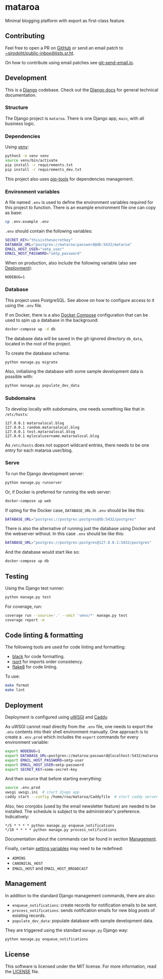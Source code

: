 # mataroa

Minimal blogging platform with export as first-class feature.

## Contributing

Feel free to open a PR on [GitHub](https://github.com/sirodoht/mataroa/fork) or
send an email patch to [~sirodoht/public-inbox@lists.sr.ht](mailto:~sirodoht/public-inbox@lists.sr.ht).

On how to contribute using email patches see [git-send-email.io](https://git-send-email.io/).

## Development

This is a [Django](https://www.djangoproject.com/) codebase. Check out the
[Django docs](https://docs.djangoproject.com/) for general technical documentation.

### Structure

The Django project is `mataroa`. There is one Django app, `main`,  with all business logic.

### Dependencies

Using [venv](https://docs.python.org/3/library/venv.html):

```sh
python3 -m venv venv
source venv/bin/activate
pip install -r requirements.txt
pip install -r requirements_dev.txt
```

This project also uses [pip-tools](https://github.com/jazzband/pip-tools) for
dependencies management.

### Environment variables

A file named `.env` is used to define the environment variables required for this
project to function. There is an example environment file one can copy as base:

```sh
cp .env.example .env
```

`.env` should contain the following variables:

```sh
SECRET_KEY="thisisthesecretkey"
DATABASE_URL="postgres://mataroa:password@db:5432/mataroa"
EMAIL_HOST_USER="smtp_user"
EMAIL_HOST_PASSWORD="smtp_password"
```

When on production, also include the following variable (also see [Deployment](#Deployment)):

```
NODEBUG=1
```

### Database

This project uses PostgreSQL. See above on how to configure access to it using
the `.env` file.

If on Docker, there is a also [Docker Compose](https://docs.docker.com/compose/)
configuration that can be used to spin up a database in the background:

```sh
docker-compose up -d db
```

The database data will be saved in the git-ignored directory `db_data`,
located in the root of the project.

To create the database schema:

```sh
python manage.py migrate
```

Also, initialising the database with some sample development data is possible with:

```sh
python manage.py populate_dev_data
```

### Subdomains

To develop locally with subdomains, one needs something like that in `/etc/hosts`:

```
127.0.0.1 mataroalocal.blog
127.0.0.1 random.mataroalocal.blog
127.0.0.1 test.mataroalocal.blog 
127.0.0.1 mylocalusername.mataroalocal.blog
```

As `/etc/hosts` does not support wildcard entries, there needs to be one
entry for each mataroa user/blog.

### Serve

To run the Django development server:

```sh
python manage.py runserver
```

Or, if Docker is preferred for running the web server:

```sh
docker-compose up web
```

If opting for the Docker case, `DATABASE_URL` in `.env` should be like this:

```sh
DATABASE_URL="postgres://postgres:postgres@db:5432/postgres"
```

There is also the alternative of running just the database using Docker and
the webserver without. In this case `.env` should be like this:

```sh
DATABASE_URL="postgres://postgres:postgres@127.0.0.1:5432/postgres"
```

And the database would start like so:

```sh
docker-compose up db
```

## Testing

Using the Django test runner:

```sh
python manage.py test
```

For coverage, run:

```sh
coverage run --source='.' --omit 'venv/*' manage.py test
coverage report -m
```

## Code linting & formatting

The following tools are used for code linting and formatting:

* [black](https://github.com/psf/black) for code formatting.
* [isort](https://github.com/pycqa/isort) for imports order consistency.
* [flake8](https://gitlab.com/pycqa/flake8) for code linting.

To use:

```sh
make format
make lint
```

## Deployment

Deployment is configured using [uWSGI](https://uwsgi-docs.readthedocs.io/en/latest/) 
and [Caddy](https://caddyserver.com/).

As uWSGI cannot read directly from the `.env` file, one needs to export the `.env` contents into
their shell environment manually. One approach is to create a `.env.prod` which includes the
`export` commands for every environment variable:

```sh
export NODEBUG=1
export DATABASE_URL=postgres://mataroa:password@localhost:5432/mataroa
export EMAIL_HOST_PASSWORD=smtp-user
export EMAIL_HOST_USER=smtp-password
export SECRET_KEY=some-secret-key
```

And then source that before starting everything:

```sh
source .env.prod
uwsgi uwsgi.ini  # start djago app
caddy start --config /home/roa/mataroa/Caddyfile  # start caddy server
```

Also, two cronjobs (used by the email newsletter feature) are needed to be
installed. The schedule is subject to the administrator's preference. Indicatively:

```
*/5 * * * * python manage.py enqueue_notifications
*/10 * * * * python manage.py process_notifications
```

Documentation about the commands can be found in section [Management](#Management).

Finally, certain [setting variables](mataroa/settings.py) may need to be redefined:

* `ADMINS`
* `CANONICAL_HOST`
* `EMAIL_HOST` and `EMAIL_HOST_BROADCAST`

## Management

In addition to the standard Django management commands, there are also:

* `enqueue_notifications`: create records for notification emails to be sent.
* `process_notifications`: sends notification emails for new blog posts of existing records.
* `populate_dev_data`: populate database with sample development data.

They are triggered using the standard `manage.py` Django way:

```sh
python manage.py enqueue_notifications
```

## License

This software is licensed under the MIT license.
For more information, read the [LICENSE](LICENSE) file.
